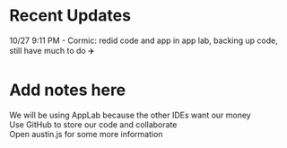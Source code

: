 # Recent Updates
10/27 9:11 PM - Cormic: redid code and app in app lab, backing up code, still have much to do ✈️  
# Add notes here  
We will be using AppLab because the other IDEs want our money  
Use GitHub to store our code and collaborate  
Open austin.js for some more information  
